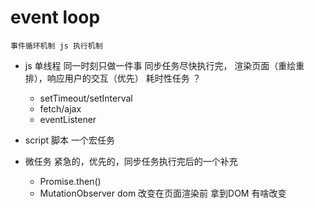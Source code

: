 # event loop
    事件循环机制 js 执行机制

- js 单线程
    同一时刻只做一件事
    同步任务尽快执行完， 渲染页面（重绘重排），响应用户的交互（优先）
    耗时性任务 ？
    - setTimeout/setInterval
    - fetch/ajax
    - eventListener
- script 脚本
    一个宏任务

- 微任务
    紧急的，优先的，同步任务执行完后的一个补充
    - Promise.then()
    - MutationObserver
        dom 改变在页面渲染前 拿到DOM 有啥改变
